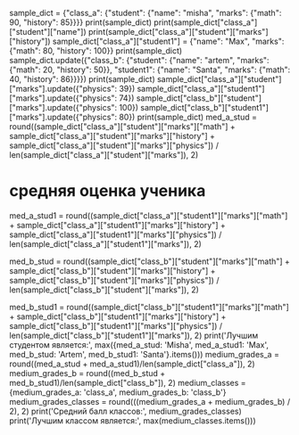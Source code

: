 sample_dict = {"class_a": {"student": {"name": "misha",
                                       "marks": {"math": 90, "history": 85}}}}
print(sample_dict)
print(sample_dict["class_a"]["student"]["name"])
print(sample_dict["class_a"]["student"]["marks"]["history"])
sample_dict["class_a"]["student1"] = {"name": "Max",
                                      "marks": {"math": 80, "history": 100}}
print(sample_dict)
sample_dict.update({"class_b": {"student": {"name": "artem",
                                            "marks": {"math": 20, "history": 50}},
                                "student1": {"name": "Santa",
                                             "marks": {"math": 40, "history": 86}}}})
print(sample_dict)
sample_dict["class_a"]["student"]["marks"].update({"physics": 39})
sample_dict["class_a"]["student1"]["marks"].update({"physics": 74})
sample_dict["class_b"]["student"]["marks"].update({"physics": 100})
sample_dict["class_b"]["student1"]["marks"].update({"physics": 80})
print(sample_dict)
med_a_stud = round((sample_dict["class_a"]["student"]["marks"]["math"] +
                    sample_dict["class_a"]["student"]["marks"]["history"] +
                    sample_dict["class_a"]["student"]["marks"]["physics"]) / len(sample_dict["class_a"]["student"]["marks"]), 2)
# средняя оценка ученика
med_a_stud1 = round((sample_dict["class_a"]["student1"]["marks"]["math"] +
                     sample_dict["class_a"]["student1"]["marks"]["history"] +
                     sample_dict["class_a"]["student1"]["marks"]["physics"]) / len(sample_dict["class_a"]["student1"]["marks"]), 2)

med_b_stud = round((sample_dict["class_b"]["student"]["marks"]["math"] +
                    sample_dict["class_b"]["student"]["marks"]["history"] +
                    sample_dict["class_b"]["student"]["marks"]["physics"]) / len(sample_dict["class_b"]["student"]["marks"]), 2)

med_b_stud1 = round((sample_dict["class_b"]["student1"]["marks"]["math"] +
                     sample_dict["class_b"]["student1"]["marks"]["history"] +
                     sample_dict["class_b"]["student1"]["marks"]["physics"]) / len(sample_dict["class_b"]["student1"]["marks"]), 2)
print('Лучшим студентом является:',
      max({med_a_stud: 'Misha',
          med_a_stud1: 'Max',
          med_b_stud: 'Artem',
          med_b_stud1: 'Santa'}.items()))
medium_grades_a = round((med_a_stud + med_a_stud1)/len(sample_dict["class_a"]), 2)
medium_grades_b = round((med_b_stud + med_b_stud1)/len(sample_dict["class_b"]), 2)
medium_classes = {medium_grades_a: 'class_a', medium_grades_b: 'class_b'}
medium_grades_classes = round(((medium_grades_a + medium_grades_b) / 2), 2)
print('Средний балл классов:', medium_grades_classes)
print('Лучшим классом является:', max(medium_classes.items()))
